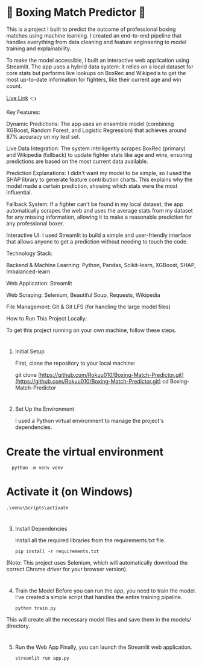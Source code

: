 # 🥊 Boxing Match Predictor 🥊
This is a project I built to predict the outcome of professional boxing matches using machine learning. I created an end-to-end pipeline that handles everything from data cleaning and feature engineering to model training and explainability.

To make the model accessible, I built an interactive web application using Streamlit. The app uses a hybrid data system: it relies on a local dataset for core stats but performs live lookups on BoxRec and Wikipedia to get the most up-to-date information for fighters, like their current age and win count.

[Live Link](https://boxing-match-predictor-rokku010.streamlit.app/) 👈



Key Features:

Dynamic Predictions: The app uses an ensemble model (combining XGBoost, Random Forest, and Logistic Regression) that achieves around 87% accuracy on my test set.

Live Data Integration: The system intelligently scrapes BoxRec (primary) and Wikipedia (fallback) to update fighter stats like age and wins, ensuring predictions are based on the most current data available.

Prediction Explanations: I didn't want my model to be simple, so I used the SHAP library to generate feature contribution charts. This explains why the model made a certain prediction, showing which stats were the most influential.

Fallback System: If a fighter can't be found in my local dataset, the app automatically scrapes the web and uses the average stats from my dataset for any missing information, allowing it to make a reasonable prediction for any professional boxer.

Interactive UI: I used Streamlit to build a simple and user-friendly interface that allows anyone to get a prediction without needing to touch the code.

Technology Stack:

Backend & Machine Learning: Python, Pandas, Scikit-learn, XGBoost, SHAP, Imbalanced-learn

Web Application: Streamlit

Web Scraping: Selenium, Beautiful Soup, Requests, Wikipedia

File Management: Git & Git LFS (for handling the large model files)

How to Run This Project Locally:

To get this project running on your own machine, follow these steps.
#

1. Initial Setup

   First, clone the repository to your local machine:

   git clone [https://github.com/Rokuu010/Boxing-Match-Predictor.git](https://github.com/Rokuu010/Boxing-Match-Predictor.git)
cd Boxing-Match-Predictor
#

2. Set Up the Environment

   I used a Python virtual environment to manage the project's dependencies.

# Create the virtual environment
      python -m venv venv

# Activate it (on Windows)
    .\venv\Scripts\activate
#
3. Install Dependencies

   Install all the required libraries from the requirements.txt file.

       pip install -r requirements.txt

(Note: This project uses Selenium, which will automatically download the correct Chrome driver for your browser version).
#

4. Train the Model
   Before you can run the app, you need to train the model. I've created a simple script that handles the entire training pipeline.

       python train.py

This will create all the necessary model files and save them in the models/ directory.
#

5. Run the Web App
   Finally, you can launch the Streamlit web application.

       streamlit run app.py

